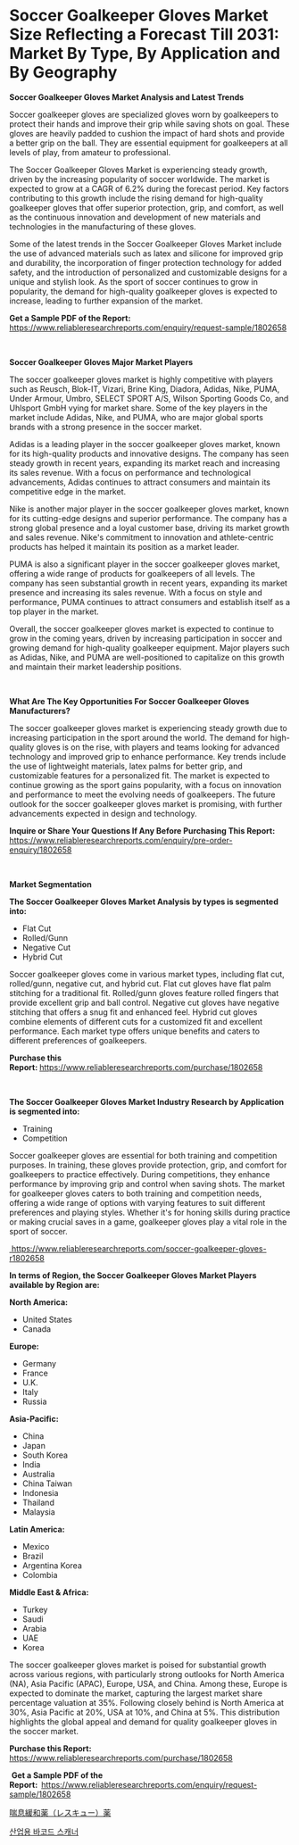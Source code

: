 <p><h1>Soccer Goalkeeper Gloves Market Size Reflecting a Forecast Till 2031: Market By Type, By Application and By Geography</h1></p><p><strong>Soccer Goalkeeper Gloves Market Analysis and Latest Trends</strong></p>
<p><p>Soccer goalkeeper gloves are specialized gloves worn by goalkeepers to protect their hands and improve their grip while saving shots on goal. These gloves are heavily padded to cushion the impact of hard shots and provide a better grip on the ball. They are essential equipment for goalkeepers at all levels of play, from amateur to professional.</p><p>The Soccer Goalkeeper Gloves Market is experiencing steady growth, driven by the increasing popularity of soccer worldwide. The market is expected to grow at a CAGR of 6.2% during the forecast period. Key factors contributing to this growth include the rising demand for high-quality goalkeeper gloves that offer superior protection, grip, and comfort, as well as the continuous innovation and development of new materials and technologies in the manufacturing of these gloves.</p><p>Some of the latest trends in the Soccer Goalkeeper Gloves Market include the use of advanced materials such as latex and silicone for improved grip and durability, the incorporation of finger protection technology for added safety, and the introduction of personalized and customizable designs for a unique and stylish look. As the sport of soccer continues to grow in popularity, the demand for high-quality goalkeeper gloves is expected to increase, leading to further expansion of the market.</p></p>
<p><strong>Get a Sample PDF of the Report:&nbsp;</strong> <a href="https://www.reliableresearchreports.com/enquiry/request-sample/1802658">https://www.reliableresearchreports.com/enquiry/request-sample/1802658</a></p>
<p>&nbsp;</p>
<p><strong>Soccer Goalkeeper Gloves Major Market Players</strong></p>
<p><p>The soccer goalkeeper gloves market is highly competitive with players such as Reusch, Blok-IT, Vizari, Brine King, Diadora, Adidas, Nike, PUMA, Under Armour, Umbro, SELECT SPORT A/S, Wilson Sporting Goods Co, and Uhlsport GmbH vying for market share. Some of the key players in the market include Adidas, Nike, and PUMA, who are major global sports brands with a strong presence in the soccer market.</p><p>Adidas is a leading player in the soccer goalkeeper gloves market, known for its high-quality products and innovative designs. The company has seen steady growth in recent years, expanding its market reach and increasing its sales revenue. With a focus on performance and technological advancements, Adidas continues to attract consumers and maintain its competitive edge in the market.</p><p>Nike is another major player in the soccer goalkeeper gloves market, known for its cutting-edge designs and superior performance. The company has a strong global presence and a loyal customer base, driving its market growth and sales revenue. Nike's commitment to innovation and athlete-centric products has helped it maintain its position as a market leader.</p><p>PUMA is also a significant player in the soccer goalkeeper gloves market, offering a wide range of products for goalkeepers of all levels. The company has seen substantial growth in recent years, expanding its market presence and increasing its sales revenue. With a focus on style and performance, PUMA continues to attract consumers and establish itself as a top player in the market.</p><p>Overall, the soccer goalkeeper gloves market is expected to continue to grow in the coming years, driven by increasing participation in soccer and growing demand for high-quality goalkeeper equipment. Major players such as Adidas, Nike, and PUMA are well-positioned to capitalize on this growth and maintain their market leadership positions.</p></p>
<p>&nbsp;</p>
<p><strong>What Are The Key Opportunities For Soccer Goalkeeper Gloves Manufacturers?</strong></p>
<p><p>The soccer goalkeeper gloves market is experiencing steady growth due to increasing participation in the sport around the world. The demand for high-quality gloves is on the rise, with players and teams looking for advanced technology and improved grip to enhance performance. Key trends include the use of lightweight materials, latex palms for better grip, and customizable features for a personalized fit. The market is expected to continue growing as the sport gains popularity, with a focus on innovation and performance to meet the evolving needs of goalkeepers. The future outlook for the soccer goalkeeper gloves market is promising, with further advancements expected in design and technology.</p></p>
<p><strong>Inquire or Share Your Questions If Any Before Purchasing This Report:</strong> <a href="https://www.reliableresearchreports.com/enquiry/pre-order-enquiry/1802658">https://www.reliableresearchreports.com/enquiry/pre-order-enquiry/1802658</a></p>
<p>&nbsp;</p>
<p><strong>Market Segmentation</strong></p>
<p><strong>The Soccer Goalkeeper Gloves Market Analysis by types is segmented into:</strong></p>
<p><ul><li>Flat Cut</li><li>Rolled/Gunn</li><li>Negative Cut</li><li>Hybrid Cut</li></ul></p>
<p><p>Soccer goalkeeper gloves come in various market types, including flat cut, rolled/gunn, negative cut, and hybrid cut. Flat cut gloves have flat palm stitching for a traditional fit. Rolled/gunn gloves feature rolled fingers that provide excellent grip and ball control. Negative cut gloves have negative stitching that offers a snug fit and enhanced feel. Hybrid cut gloves combine elements of different cuts for a customized fit and excellent performance. Each market type offers unique benefits and caters to different preferences of goalkeepers.</p></p>
<p><strong>Purchase this Report:&nbsp;</strong><a href="https://www.reliableresearchreports.com/purchase/1802658">https://www.reliableresearchreports.com/purchase/1802658</a></p>
<p>&nbsp;</p>
<p><strong>The Soccer Goalkeeper Gloves Market Industry Research by Application is segmented into:</strong></p>
<p><ul><li>Training</li><li>Competition</li></ul></p>
<p><p>Soccer goalkeeper gloves are essential for both training and competition purposes. In training, these gloves provide protection, grip, and comfort for goalkeepers to practice effectively. During competitions, they enhance performance by improving grip and control when saving shots. The market for goalkeeper gloves caters to both training and competition needs, offering a wide range of options with varying features to suit different preferences and playing styles. Whether it's for honing skills during practice or making crucial saves in a game, goalkeeper gloves play a vital role in the sport of soccer.</p></p>
<p><a href="https://www.reliableresearchreports.com/soccer-goalkeeper-gloves-r1802658">&nbsp;https://www.reliableresearchreports.com/soccer-goalkeeper-gloves-r1802658</a></p>
<p><strong>In terms of Region, the Soccer Goalkeeper Gloves Market Players available by Region are:</strong></p>
<p>
    <p> <strong> North America: </strong>
        <ul>
            <li>United States</li>
            <li>Canada</li>
        </ul>
        </p> 
    <p> <strong> Europe: </strong>
        <ul>
            <li>Germany</li>
            <li>France</li>
            <li>U.K.</li>
            <li>Italy</li>
            <li>Russia</li>
        </ul>
        </p> 
    <p> <strong> Asia-Pacific: </strong>
        <ul>
            <li>China</li>
            <li>Japan</li>
            <li>South Korea</li>
            <li>India</li>
            <li>Australia</li>
            <li>China Taiwan</li>
            <li>Indonesia</li>
            <li>Thailand</li>
            <li>Malaysia</li>
        </ul>
        </p> 
    <p> <strong> Latin America: </strong>
        <ul>
            <li>Mexico</li>
            <li>Brazil</li>
            <li>Argentina Korea</li>
            <li>Colombia</li>
        </ul>
        </p> 
    <p> <strong> Middle East & Africa: </strong>
        <ul>
            <li>Turkey</li>
            <li>Saudi</li>
            <li>Arabia</li>
            <li>UAE</li>
            <li>Korea</li>
        </ul>
    </p>
    </p>
<p><p>The soccer goalkeeper gloves market is poised for substantial growth across various regions, with particularly strong outlooks for North America (NA), Asia Pacific (APAC), Europe, USA, and China. Among these, Europe is expected to dominate the market, capturing the largest market share percentage valuation at 35%. Following closely behind is North America at 30%, Asia Pacific at 20%, USA at 10%, and China at 5%. This distribution highlights the global appeal and demand for quality goalkeeper gloves in the soccer market.</p></p>
<p><strong>Purchase this Report: </strong><a href="https://www.reliableresearchreports.com/purchase/1802658">https://www.reliableresearchreports.com/purchase/1802658</a></p>
<p>&nbsp;<strong>Get a Sample PDF of the Report:&nbsp;&nbsp;</strong><a href="https://www.reliableresearchreports.com/enquiry/request-sample/1802658">https://www.reliableresearchreports.com/enquiry/request-sample/1802658</a></p>
<p><strong></strong></p>
<p><p><a href="https://github.com/avbqbctihcbe2/Market-Research-Report-List-2/blob/main/8822705141682.md">喘息緩和薬（レスキュー）薬</a></p><p><a href="https://github.com/chupp85/Market-Research-Report-List-1/blob/main/6659759149521.md">산업용 바코드 스캐너</a></p></p>